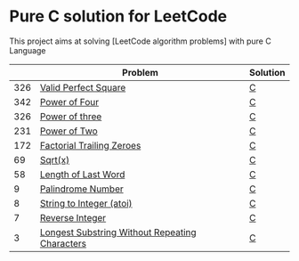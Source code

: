 Pure C solution for LeetCode
============================

This project aims at solving [LeetCode algorithm problems] with pure C Language 

|     | Problem                                                      | Solution          |
| --- | ------------------------------------------------------------ | ----------------- |
| 326 | [Valid Perfect Square]                                       | [C](326_Valid_Perfect_Square/326.c)        |
| 342 | [Power of Four]                                              | [C](342.c)	 |
| 326 | [Power of three]                                             | [C](326.c)        |
| 231 | [Power of Two]                                               | [C](231.c)	 |
| 172 | [Factorial Trailing Zeroes]                                  | [C](172.c)        |
| 69  | [Sqrt(x)]                                                    | [C](69.c)	 |
| 58  | [Length of Last Word]                                        | [C](58.c)	 |
| 9   | [Palindrome Number]                                          | [C](9.c)      	 |
| 8   | [String to Integer (atoi)]                                   | [C](8.c)  	 |
| 7   | [Reverse Integer]                                            | [C](7.c)      	 |
| 3   | [Longest Substring Without Repeating Characters]             | [C](3.c)          |

[Valid Perfect Square]:https://leetcode.com/problems/valid-perfect-square/                                       
[Power of Four]:https://leetcode.com/problems/power-of-four/
[Power of three]:https://leetcode.com/problems/power-of-three/
[Power of Two]:https://leetcode.com/problems/power-of-two/
[Factorial Trailing Zeroes]:https://leetcode.com/problems/factorial-trailing-zeroes/
[Sqrt(x)]: https://leetcode.com/problems/sqrtx/
[Length of Last Word]: https://leetcode.com/problems/length-of-last-word/
[Palindrome Number]: https://leetcode.com/problems/palindrome-number/
[String to Integer (atoi)]: https://leetcode.com/problems/string-to-integer-atoi/
[Reverse Integer]: https://leetcode.com/problems/reverse-integer/
[Longest Substring Without Repeating Characters]: https://leetcode.com/problems/longest-substring-without-repeating-characters/
